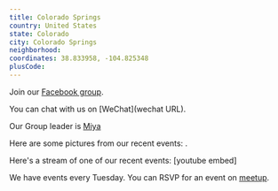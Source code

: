 ```yaml
---
title: Colorado Springs
country: United States
state: Colorado
city: Colorado Springs
neighborhood: 
coordinates: 38.833958, -104.825348
plusCode:
---
```

Join our [Facebook group](https://www.facebook.com/groups/freecodecampcoloradosprings).

You can chat with us on [WeChat](wechat URL).

Our Group leader is [Miya](freecodecamp.org/miya)

Here are some pictures from our recent events:
![]().

Here's a stream of one of our recent events:
[youtube embed]

We have events every Tuesday. You can RSVP for an event on [meetup](meetupurl).
